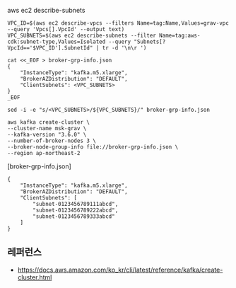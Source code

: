 
aws ec2 describe-subnets


```
VPC_ID=$(aws ec2 describe-vpcs --filters Name=tag:Name,Values=grav-vpc --query 'Vpcs[].VpcId' --output text)
VPC_SUBNETS=$(aws ec2 describe-subnets --filter Name=tag:aws-cdk:subnet-type,Values=Isolated --query "Subnets[?VpcId=='$VPC_ID'].SubnetId" | tr -d '\n\r ')

cat <<_EOF > broker-grp-info.json
{
    "InstanceType": "kafka.m5.xlarge",
    "BrokerAZDistribution": "DEFAULT",
    "ClientSubnets": <VPC_SUBNETS>
}
_EOF

sed -i -e "s/<VPC_SUBNETS>/${VPC_SUBNETS}/" broker-grp-info.json

```

```
aws kafka create-cluster \
--cluster-name msk-grav \
--kafka-version "3.6.0" \
--number-of-broker-nodes 3 \
--broker-node-group-info file://broker-grp-info.json \
--region ap-northeast-2
```

[broker-grp-info.json]
```
{
    "InstanceType": "kafka.m5.xlarge",
    "BrokerAZDistribution": "DEFAULT",
    "ClientSubnets": [
        "subnet-0123456789111abcd",
        "subnet-0123456789222abcd",
        "subnet-0123456789333abcd"
    ]
}
```





## 레퍼런스 ##

* https://docs.aws.amazon.com/ko_kr/cli/latest/reference/kafka/create-cluster.html

